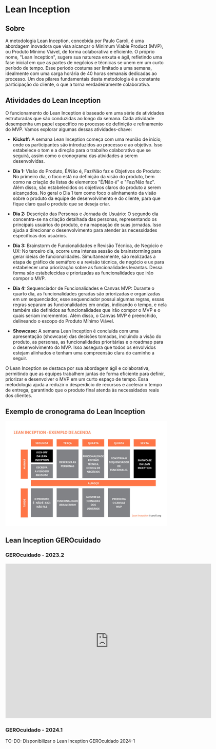 # Lean Inception

## Sobre

A metodologia Lean Inception, concebida por Paulo Caroli, é uma abordagem inovadora que visa alcançar o Minimum Viable Product (MVP), ou Produto Mínimo Viável, de forma colaborativa e eficiente. O próprio nome, "Lean Inception", sugere sua natureza enxuta e ágil, refletindo uma fase inicial em que as partes de negócios e técnicas se unem em um curto período de tempo. Esse período costuma ser limitado a uma semana, idealmente com uma carga horária de 40 horas semanais dedicadas ao processo. Um dos pilares fundamentais desta metodologia é a constante participação do cliente, o que a torna verdadeiramente colaborativa.

## Atividades do Lean Inception

O funcionamento do Lean Inception é baseado em uma série de atividades estruturadas que são conduzidas ao longo da semana. Cada atividade desempenha um papel específico no processo de definição e refinamento do MVP. Vamos explorar algumas dessas atividades-chave:

* **Kickoff:** A semana Lean Inception começa com uma reunião de início, onde os participantes são introduzidos ao processo e ao objetivo. Isso estabelece o tom e a direção para o trabalho colaborativo que se seguirá, assim como o cronograma das atividades a serem desenvolvidas.

* **Dia 1:** Visão do Produto, É/Não é, Faz/Não faz e Objetivos do Produto: No primeiro dia, o foco está na definição da visão do produto, bem como na criação de listas de elementos "É/Não é" e "Faz/Não faz". Além disso, são estabelecidos os objetivos claros do produto a serem alcançados. No geral o Dia 1 tem como foco o alinhamento da visão sobre o produto da equipe de desenvolvimento e do cliente, para que fique claro qual o produto que se deseja criar.

* **Dia 2:** Descrição das Personas e Jornada de Usuário: O segundo dia concentra-se na criação detalhada das personas, representando os principais usuários do produto, e na mapeação de suas jornadas. Isso ajuda a direcionar o desenvolvimento para atender às necessidades específicas dos usuários.

* **Dia 3:** Brainstorm de Funcionalidades e Revisão Técnica, de Negócio e UX: No terceiro dia, ocorre uma intensa sessão de brainstorming para gerar ideias de funcionalidades. Simultaneamente, são realizadas a etapa de gráfico de semáforo e a revisão técnica, de negócio e ux para estabelecer uma priorização sobre as funcionalidades levantas. Dessa forma são estabelecidas e priorizadas as funcionalidades que irão compor o MVP.

* **Dia 4:** Sequenciador de Funcionalidades e Canvas MVP: Durante o quarto dia, as funcionalidades geradas são priorizadas e organizadas em um sequenciador, esse sequenciador possui algumas regras, essas regras separam as funcionalidades em ondas, indicando o tempo, e nela também são definidos as funcionalidades que irão compor o MVP e o quais seriam incrementos. Além disso, o Canvas MVP é preenchido, delineando o escopo do Produto Mínimo Viável.

* **Showcase:** A semana Lean Inception é concluída com uma apresentação (showcase) das decisões tomadas, incluindo a visão do produto, as personas, as funcionalidades prioritárias e o roadmap para o desenvolvimento do MVP. Isso assegura que todos os envolvidos estejam alinhados e tenham uma compreensão clara do caminho a seguir.

O Lean Inception se destaca por sua abordagem ágil e colaborativa, permitindo que as equipes trabalhem juntas de forma eficiente para definir, priorizar e desenvolver o MVP em um curto espaço de tempo. Essa metodologia ajuda a reduzir o desperdício de recursos e acelerar o tempo de entrega, garantindo que o produto final atenda às necessidades reais dos clientes.

## Exemplo de cronograma do Lean Inception

![Cronograma Lean Inception](/assets/agenda_lean_inception.jpg)

## Lean Inception GEROcuidado

### GEROcuidado - 2023.2
<iframe src='https://app.mural.co/embed/02709852-ff24-4fe2-b8db-113641486207'
  width='100%'
  height='480px'
  style='min-width: 640px; min-height: 480px; background-color: #f4f4f4; border: 1px solid #efefef'
  sandbox='allow-same-origin allow-scripts allow-modals allow-popups allow-popups-to-escape-sandbox'>
</iframe>

### GEROcuidado - 2024.1
TO-DO: Disponibilizar o Lean Inception GEROcuidado 2024-1